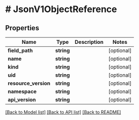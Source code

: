 # # JsonV1ObjectReference

## Properties

Name | Type | Description | Notes
------------ | ------------- | ------------- | -------------
**field_path** | **string** |  | [optional]
**name** | **string** |  | [optional]
**kind** | **string** |  | [optional]
**uid** | **string** |  | [optional]
**resource_version** | **string** |  | [optional]
**namespace** | **string** |  | [optional]
**api_version** | **string** |  | [optional]

[[Back to Model list]](../../README.md#models) [[Back to API list]](../../README.md#endpoints) [[Back to README]](../../README.md)
